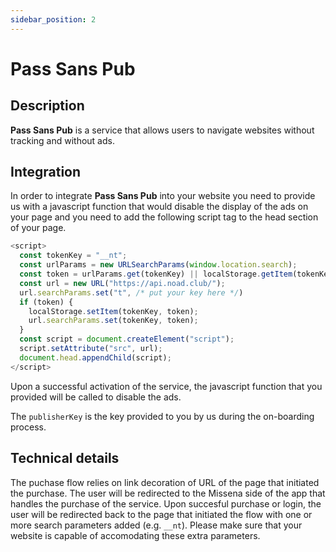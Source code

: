 ```yaml
---
sidebar_position: 2
---
```


# Pass Sans Pub

## Description

**Pass Sans Pub** is a service that allows users to navigate websites without tracking and without ads.

## Integration

In order to integrate **Pass Sans Pub** into your website you need to provide us with a javascript function that would disable the display of the ads on your page and you need to add the following script tag to the head section of your page.

```javascript
<script>
  const tokenKey = "__nt";
  const urlParams = new URLSearchParams(window.location.search);
  const token = urlParams.get(tokenKey) || localStorage.getItem(tokenKey);
  const url = new URL("https://api.noad.club/");
  url.searchParams.set("t", /* put your key here */)
  if (token) {
    localStorage.setItem(tokenKey, token);
    url.searchParams.set(tokenKey, token);
  }
  const script = document.createElement("script");
  script.setAttribute("src", url);
  document.head.appendChild(script);
</script>
```

Upon a successful activation of the service, the javascript function that you provided will be called to disable the ads.

The `publisherKey` is the key provided to you by us during the on-boarding process.

## Technical details

The puchase flow relies on link decoration of URL of the page that initiated the purchase. The user will be redirected to the Missena side of the app that handles the purchase of the service. Upon succesful purchase or login, the user will be redirected back to the page that initiated the flow with one or more search parameters added (e.g. `__nt`). Please make sure that your website is capable of accomodating these extra parameters.
